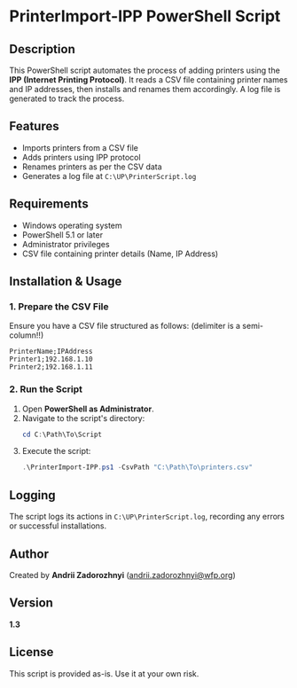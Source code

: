 # PrinterImport-IPP PowerShell Script

## Description

This PowerShell script automates the process of adding printers using the **IPP (Internet Printing Protocol)**. It reads a CSV file containing printer names and IP addresses, then installs and renames them accordingly. A log file is generated to track the process.

## Features

- Imports printers from a CSV file
- Adds printers using IPP protocol
- Renames printers as per the CSV data
- Generates a log file at `C:\UP\PrinterScript.log`

## Requirements

- Windows operating system
- PowerShell 5.1 or later
- Administrator privileges
- CSV file containing printer details (Name, IP Address)

## Installation & Usage

### 1. Prepare the CSV File

Ensure you have a CSV file structured as follows: (delimiter is a semi-column!!)

```csv
PrinterName;IPAddress
Printer1;192.168.1.10
Printer2;192.168.1.11
```

### 2. Run the Script

1. Open **PowerShell as Administrator**.
2. Navigate to the script's directory:
   ```powershell
   cd C:\Path\To\Script
   ```
3. Execute the script:
   ```powershell
   .\PrinterImport-IPP.ps1 -CsvPath "C:\Path\To\printers.csv"
   ```

## Logging

The script logs its actions in `C:\UP\PrinterScript.log`, recording any errors or successful installations.

## Author

Created by **Andrii Zadorozhnyi** ([andrii.zadorozhnyi@wfp.org](mailto\:andrii.zadorozhnyi@wfp.org))

## Version

**1.3**

## License

This script is provided as-is. Use it at your own risk.

